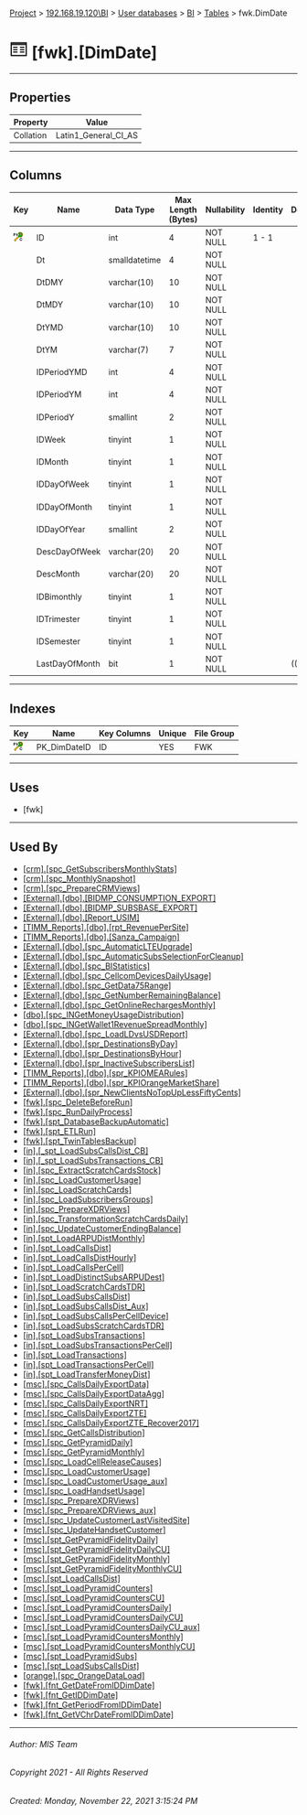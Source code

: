 #### 

[Project](../../../../index.md) > [192.168.19.120\\BI](../../../index.md) > [User databases](../../index.md) > [BI](../index.md) > [Tables](Tables.md) > fwk.DimDate

# ![Tables](../../../../Images/Table32.png) [fwk].[DimDate]

---

## <a name="#properties"></a>Properties

| Property | Value |
|---|---|
| Collation | Latin1_General_CI_AS |


---

## <a name="#columns"></a>Columns

| Key | Name | Data Type | Max Length (Bytes) | Nullability | Identity | Default |
|---|---|---|---|---|---|---|
| [![Cluster Primary Key PK_DimDateID: ID](../../../../Images/pkcluster.png)](#indexes) | ID | int | 4 | NOT NULL | 1 - 1 |  |
|  | Dt | smalldatetime | 4 | NOT NULL |  |  |
|  | DtDMY | varchar(10) | 10 | NOT NULL |  |  |
|  | DtMDY | varchar(10) | 10 | NOT NULL |  |  |
|  | DtYMD | varchar(10) | 10 | NOT NULL |  |  |
|  | DtYM | varchar(7) | 7 | NOT NULL |  |  |
|  | IDPeriodYMD | int | 4 | NOT NULL |  |  |
|  | IDPeriodYM | int | 4 | NOT NULL |  |  |
|  | IDPeriodY | smallint | 2 | NOT NULL |  |  |
|  | IDWeek | tinyint | 1 | NOT NULL |  |  |
|  | IDMonth | tinyint | 1 | NOT NULL |  |  |
|  | IDDayOfWeek | tinyint | 1 | NOT NULL |  |  |
|  | IDDayOfMonth | tinyint | 1 | NOT NULL |  |  |
|  | IDDayOfYear | smallint | 2 | NOT NULL |  |  |
|  | DescDayOfWeek | varchar(20) | 20 | NOT NULL |  |  |
|  | DescMonth | varchar(20) | 20 | NOT NULL |  |  |
|  | IDBimonthly | tinyint | 1 | NOT NULL |  |  |
|  | IDTrimester | tinyint | 1 | NOT NULL |  |  |
|  | IDSemester | tinyint | 1 | NOT NULL |  |  |
|  | LastDayOfMonth | bit | 1 | NOT NULL |  | ((0)) |


---

## <a name="#indexes"></a>Indexes

| Key | Name | Key Columns | Unique | File Group |
|---|---|---|---|---|
| [![Cluster Primary Key PK_DimDateID: ID](../../../../Images/pkcluster.png)](#indexes) | PK_DimDateID | ID | YES | FWK |


---

## <a name="#uses"></a>Uses

* [fwk]


---

## <a name="#usedby"></a>Used By

* [[crm].[spc_GetSubscribersMonthlyStats]](../Programmability/Stored_Procedures/spc_GetSubscribersMonthlyStats.md)
* [[crm].[spc_MonthlySnapshot]](../Programmability/Stored_Procedures/spc_MonthlySnapshot.md)
* [[crm].[spc_PrepareCRMViews]](../Programmability/Stored_Procedures/spc_PrepareCRMViews.md)
* [[External].[dbo].[BIDMP_CONSUMPTION_EXPORT]](../../External/Programmability/Stored_Procedures/BIDMP_CONSUMPTION_EXPORT.md)
* [[External].[dbo].[BIDMP_SUBSBASE_EXPORT]](../../External/Programmability/Stored_Procedures/BIDMP_SUBSBASE_EXPORT.md)
* [[External].[dbo].[Report_USIM]](../../External/Programmability/Stored_Procedures/Report_USIM.md)
* [[TIMM_Reports].[dbo].[rpt_RevenuePerSite]](../../TIMM_Reports/Programmability/Stored_Procedures/rpt_RevenuePerSite.md)
* [[TIMM_Reports].[dbo].[Sanza_Campaign]](../../TIMM_Reports/Programmability/Stored_Procedures/Sanza_Campaign.md)
* [[External].[dbo].[spc_AutomaticLTEUpgrade]](../../External/Programmability/Stored_Procedures/spc_AutomaticLTEUpgrade.md)
* [[External].[dbo].[spc_AutomaticSubsSelectionForCleanup]](../../External/Programmability/Stored_Procedures/spc_AutomaticSubsSelectionForCleanup.md)
* [[External].[dbo].[spc_BIStatistics]](../../External/Programmability/Stored_Procedures/spc_BIStatistics.md)
* [[External].[dbo].[spc_CellcomDevicesDailyUsage]](../../External/Programmability/Stored_Procedures/spc_CellcomDevicesDailyUsage.md)
* [[External].[dbo].[spc_GetData75Range]](../../External/Programmability/Stored_Procedures/spc_GetData75Range.md)
* [[External].[dbo].[spc_GetNumberRemainingBalance]](../../External/Programmability/Stored_Procedures/spc_GetNumberRemainingBalance.md)
* [[External].[dbo].[spc_GetOnlineRechargesMonthly]](../../External/Programmability/Stored_Procedures/spc_GetOnlineRechargesMonthly.md)
* [[dbo].[spc_INGetMoneyUsageDistribution]](../Programmability/Stored_Procedures/spc_INGetMoneyUsageDistribution.md)
* [[dbo].[spc_INGetWallet1RevenueSpreadMonthly]](../Programmability/Stored_Procedures/spc_INGetWallet1RevenueSpreadMonthly.md)
* [[External].[dbo].[spc_LoadLDvsUSDReport]](../../External/Programmability/Stored_Procedures/spc_LoadLDvsUSDReport.md)
* [[External].[dbo].[spr_DestinationsByDay]](../../External/Programmability/Stored_Procedures/spr_DestinationsByDay.md)
* [[External].[dbo].[spr_DestinationsByHour]](../../External/Programmability/Stored_Procedures/spr_DestinationsByHour.md)
* [[External].[dbo].[spr_InactiveSubscribersList]](../../External/Programmability/Stored_Procedures/spr_InactiveSubscribersList.md)
* [[TIMM_Reports].[dbo].[spr_KPIOMEARules]](../../TIMM_Reports/Programmability/Stored_Procedures/spr_KPIOMEARules.md)
* [[TIMM_Reports].[dbo].[spr_KPIOrangeMarketShare]](../../TIMM_Reports/Programmability/Stored_Procedures/spr_KPIOrangeMarketShare.md)
* [[External].[dbo].[spr_NewClientsNoTopUpLessFiftyCents]](../../External/Programmability/Stored_Procedures/spr_NewClientsNoTopUpLessFiftyCents.md)
* [[fwk].[spc_DeleteBeforeRun]](../Programmability/Stored_Procedures/spc_DeleteBeforeRun.md)
* [[fwk].[spc_RunDailyProcess]](../Programmability/Stored_Procedures/spc_RunDailyProcess.md)
* [[fwk].[spt_DatabaseBackupAutomatic]](../Programmability/Stored_Procedures/spt_DatabaseBackupAutomatic.md)
* [[fwk].[spt_ETLRun]](../Programmability/Stored_Procedures/spt_ETLRun.md)
* [[fwk].[spt_TwinTablesBackup]](../Programmability/Stored_Procedures/spt_TwinTablesBackup.md)
* [[in].[_spt_LoadSubsCallsDist_CB]](../Programmability/Stored_Procedures/_spt_LoadSubsCallsDist_CB.md)
* [[in].[_spt_LoadSubsTransactions_CB]](../Programmability/Stored_Procedures/_spt_LoadSubsTransactions_CB.md)
* [[in].[spc_ExtractScratchCardsStock]](../Programmability/Stored_Procedures/spc_ExtractScratchCardsStock.md)
* [[in].[spc_LoadCustomerUsage]](../Programmability/Stored_Procedures/spc_LoadCustomerUsage.md)
* [[in].[spc_LoadScratchCards]](../Programmability/Stored_Procedures/spc_LoadScratchCards.md)
* [[in].[spc_LoadSubscribersGroups]](../Programmability/Stored_Procedures/spc_LoadSubscribersGroups.md)
* [[in].[spc_PrepareXDRViews]](../Programmability/Stored_Procedures/spc_PrepareXDRViews.md)
* [[in].[spc_TransformationScratchCardsDaily]](../Programmability/Stored_Procedures/spc_TransformationScratchCardsDaily.md)
* [[in].[spc_UpdateCustomerEndingBalance]](../Programmability/Stored_Procedures/spc_UpdateCustomerEndingBalance.md)
* [[in].[spt_LoadARPUDistMonthly]](../Programmability/Stored_Procedures/spt_LoadARPUDistMonthly.md)
* [[in].[spt_LoadCallsDist]](../Programmability/Stored_Procedures/spt_LoadCallsDist.md)
* [[in].[spt_LoadCallsDistHourly]](../Programmability/Stored_Procedures/spt_LoadCallsDistHourly.md)
* [[in].[spt_LoadCallsPerCell]](../Programmability/Stored_Procedures/spt_LoadCallsPerCell.md)
* [[in].[spt_LoadDistinctSubsARPUDest]](../Programmability/Stored_Procedures/spt_LoadDistinctSubsARPUDest.md)
* [[in].[spt_LoadScratchCardsTDR]](../Programmability/Stored_Procedures/spt_LoadScratchCardsTDR.md)
* [[in].[spt_LoadSubsCallsDist]](../Programmability/Stored_Procedures/spt_LoadSubsCallsDist.md)
* [[in].[spt_LoadSubsCallsDist_Aux]](../Programmability/Stored_Procedures/spt_LoadSubsCallsDist_Aux.md)
* [[in].[spt_LoadSubsCallsPerCellDevice]](../Programmability/Stored_Procedures/spt_LoadSubsCallsPerCellDevice.md)
* [[in].[spt_LoadSubsScratchCardsTDR]](../Programmability/Stored_Procedures/spt_LoadSubsScratchCardsTDR.md)
* [[in].[spt_LoadSubsTransactions]](../Programmability/Stored_Procedures/spt_LoadSubsTransactions.md)
* [[in].[spt_LoadSubsTransactionsPerCell]](../Programmability/Stored_Procedures/spt_LoadSubsTransactionsPerCell.md)
* [[in].[spt_LoadTransactions]](../Programmability/Stored_Procedures/spt_LoadTransactions.md)
* [[in].[spt_LoadTransactionsPerCell]](../Programmability/Stored_Procedures/spt_LoadTransactionsPerCell.md)
* [[in].[spt_LoadTransferMoneyDist]](../Programmability/Stored_Procedures/spt_LoadTransferMoneyDist.md)
* [[msc].[spc_CallsDailyExportData]](../Programmability/Stored_Procedures/spc_CallsDailyExportData.md)
* [[msc].[spc_CallsDailyExportDataAgg]](../Programmability/Stored_Procedures/spc_CallsDailyExportDataAgg.md)
* [[msc].[spc_CallsDailyExportNRT]](../Programmability/Stored_Procedures/spc_CallsDailyExportNRT.md)
* [[msc].[spc_CallsDailyExportZTE]](../Programmability/Stored_Procedures/spc_CallsDailyExportZTE.md)
* [[msc].[spc_CallsDailyExportZTE_Recover2017]](../Programmability/Stored_Procedures/spc_CallsDailyExportZTE_Recover2017.md)
* [[msc].[spc_GetCallsDistribution]](../Programmability/Stored_Procedures/spc_GetCallsDistribution.md)
* [[msc].[spc_GetPyramidDaily]](../Programmability/Stored_Procedures/spc_GetPyramidDaily.md)
* [[msc].[spc_GetPyramidMonthly]](../Programmability/Stored_Procedures/spc_GetPyramidMonthly.md)
* [[msc].[spc_LoadCellReleaseCauses]](../Programmability/Stored_Procedures/spc_LoadCellReleaseCauses.md)
* [[msc].[spc_LoadCustomerUsage]](../Programmability/Stored_Procedures/spc_LoadCustomerUsage_000g.md)
* [[msc].[spc_LoadCustomerUsage_aux]](../Programmability/Stored_Procedures/spc_LoadCustomerUsage_aux.md)
* [[msc].[spc_LoadHandsetUsage]](../Programmability/Stored_Procedures/spc_LoadHandsetUsage.md)
* [[msc].[spc_PrepareXDRViews]](../Programmability/Stored_Procedures/spc_PrepareXDRViews_000h.md)
* [[msc].[spc_PrepareXDRViews_aux]](../Programmability/Stored_Procedures/spc_PrepareXDRViews_aux.md)
* [[msc].[spc_UpdateCustomerLastVisitedSite]](../Programmability/Stored_Procedures/spc_UpdateCustomerLastVisitedSite.md)
* [[msc].[spc_UpdateHandsetCustomer]](../Programmability/Stored_Procedures/spc_UpdateHandsetCustomer.md)
* [[msc].[spt_GetPyramidFidelityDaily]](../Programmability/Stored_Procedures/spt_GetPyramidFidelityDaily.md)
* [[msc].[spt_GetPyramidFidelityDailyCU]](../Programmability/Stored_Procedures/spt_GetPyramidFidelityDailyCU.md)
* [[msc].[spt_GetPyramidFidelityMonthly]](../Programmability/Stored_Procedures/spt_GetPyramidFidelityMonthly.md)
* [[msc].[spt_GetPyramidFidelityMonthlyCU]](../Programmability/Stored_Procedures/spt_GetPyramidFidelityMonthlyCU.md)
* [[msc].[spt_LoadCallsDist]](../Programmability/Stored_Procedures/spt_LoadCallsDist_000j.md)
* [[msc].[spt_LoadPyramidCounters]](../Programmability/Stored_Procedures/spt_LoadPyramidCounters.md)
* [[msc].[spt_LoadPyramidCountersCU]](../Programmability/Stored_Procedures/spt_LoadPyramidCountersCU.md)
* [[msc].[spt_LoadPyramidCountersDaily]](../Programmability/Stored_Procedures/spt_LoadPyramidCountersDaily.md)
* [[msc].[spt_LoadPyramidCountersDailyCU]](../Programmability/Stored_Procedures/spt_LoadPyramidCountersDailyCU.md)
* [[msc].[spt_LoadPyramidCountersDailyCU_aux]](../Programmability/Stored_Procedures/spt_LoadPyramidCountersDailyCU_aux.md)
* [[msc].[spt_LoadPyramidCountersMonthly]](../Programmability/Stored_Procedures/spt_LoadPyramidCountersMonthly.md)
* [[msc].[spt_LoadPyramidCountersMonthlyCU]](../Programmability/Stored_Procedures/spt_LoadPyramidCountersMonthlyCU.md)
* [[msc].[spt_LoadPyramidSubs]](../Programmability/Stored_Procedures/spt_LoadPyramidSubs.md)
* [[msc].[spt_LoadSubsCallsDist]](../Programmability/Stored_Procedures/spt_LoadSubsCallsDist_000k.md)
* [[orange].[spc_OrangeDataLoad]](../Programmability/Stored_Procedures/spc_OrangeDataLoad.md)
* [[fwk].[fnt_GetDateFromIDDimDate]](../Programmability/Functions/Scalar-valued_Functions/fnt_GetDateFromIDDimDate.md)
* [[fwk].[fnt_GetIDDimDate]](../Programmability/Functions/Scalar-valued_Functions/fnt_GetIDDimDate.md)
* [[fwk].[fnt_GetPeriodFromIDDimDate]](../Programmability/Functions/Scalar-valued_Functions/fnt_GetPeriodFromIDDimDate.md)
* [[fwk].[fnt_GetVChrDateFromIDDimDate]](../Programmability/Functions/Scalar-valued_Functions/fnt_GetVChrDateFromIDDimDate.md)


---

###### Author:  MIS Team

###### Copyright 2021 - All Rights Reserved

###### Created: Monday, November 22, 2021 3:15:24 PM


